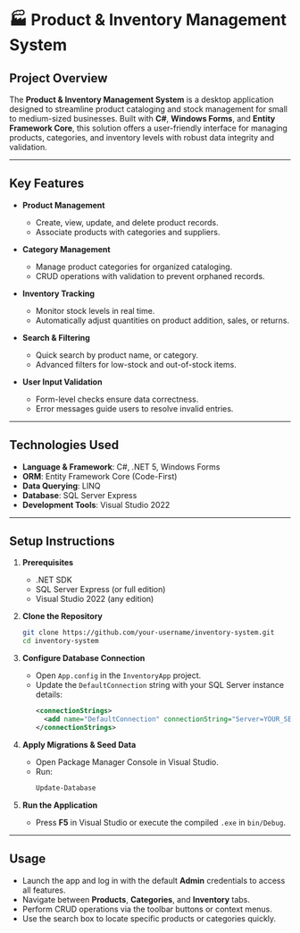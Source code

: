 # 🏭 Product & Inventory Management System

## Project Overview

The **Product & Inventory Management System** is a desktop application designed to streamline product cataloging and stock management for small to medium-sized businesses. Built with **C#**, **Windows Forms**, and **Entity Framework Core**, this solution offers a user-friendly interface for managing products, categories, and inventory levels with robust data integrity and validation.

---

## Key Features

- **Product Management**  
  - Create, view, update, and delete product records.
  - Associate products with categories and suppliers.

- **Category Management**  
  - Manage product categories for organized cataloging.
  - CRUD operations with validation to prevent orphaned records.

- **Inventory Tracking**  
  - Monitor stock levels in real time.
  - Automatically adjust quantities on product addition, sales, or returns.

- **Search & Filtering**  
  - Quick search by product name, or category.
  - Advanced filters for low-stock and out-of-stock items.

- **User Input Validation**  
  - Form-level checks ensure data correctness.
  - Error messages guide users to resolve invalid entries.


---

## Technologies Used

- **Language & Framework**: C#, .NET 5, Windows Forms  
- **ORM**: Entity Framework Core (Code-First)  
- **Data Querying**: LINQ  
- **Database**: SQL Server Express  
- **Development Tools**: Visual Studio 2022  

---
## Setup Instructions

1. **Prerequisites**  
   - .NET SDK  
   - SQL Server Express (or full edition)  
   - Visual Studio 2022 (any edition)

2. **Clone the Repository**  
   ```bash
   git clone https://github.com/your-username/inventory-system.git
   cd inventory-system
   ```

3. **Configure Database Connection**  
   - Open `App.config` in the `InventoryApp` project.  
   - Update the `DefaultConnection` string with your SQL Server instance details:
     ```xml
     <connectionStrings>
       <add name="DefaultConnection" connectionString="Server=YOUR_SERVER;Database=InventoryDB;Trusted_Connection=True;" providerName="System.Data.SqlClient" />
     </connectionStrings>
     ```

4. **Apply Migrations & Seed Data**  
   - Open Package Manager Console in Visual Studio.  
   - Run:
     ```powershell
     Update-Database
     ```

5. **Run the Application**  
   - Press **F5** in Visual Studio or execute the compiled `.exe` in `bin/Debug`.

---

## Usage

- Launch the app and log in with the default **Admin** credentials to access all features.  
- Navigate between **Products**, **Categories**, and **Inventory** tabs.  
- Perform CRUD operations via the toolbar buttons or context menus.  
- Use the search box to locate specific products or categories quickly.


